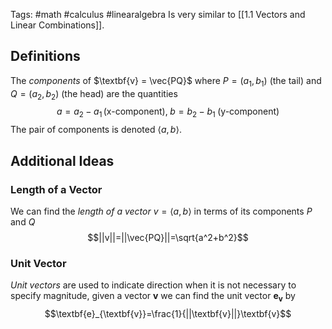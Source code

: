 Tags: #math #calculus #linearalgebra 
Is very similar to [[1.1 Vectors and Linear Combinations]].
## Definitions
The *components* of $\textbf{v} = \vec{PQ}$ where $P=(a_1, b_1)$ (the tail) and $Q =(a_2,b_2)$ (the head) are the quantities$$a=a_2-a_1\,(\text{x-component}), \;b=b_2-b_1\;(\text{y-component})$$  The pair of components is denoted $\langle a, b \rangle$.
## Additional Ideas
### Length of a Vector
We can find the *length of a vector* $v=\langle a,b \rangle$ in terms of its components $P$ and $Q$$$||v||=||\vec{PQ}||=\sqrt{a^2+b^2}$$
### Unit Vector
*Unit vectors* are used to indicate direction when it is not necessary to specify magnitude, given a vector $\textbf{v}$ we can find the unit vector $\textbf{e}_\textbf{v}$ by $$\textbf{e}_{\textbf{v}}=\frac{1}{||\textbf{v}||}\textbf{v}$$
